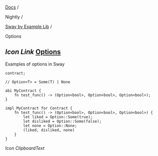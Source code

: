 [Docs](https://docs.fuel.network/) /

Nightly  /

[Sway by Example Lib](https://docs.fuel.network/docs/nightly/sway-by-example-lib/) /

Options

## _Icon Link_ [Options](https://docs.fuel.network/docs/nightly/sway-by-example-lib/options/\#options)

Examples of options in Sway

```fuel_Box fuel_Box-idXKMmm-css
contract;

// Option<T> = Some(T) | None

abi MyContract {
    fn test_func() -> (Option<bool>, Option<bool>, Option<bool>);
}

impl MyContract for Contract {
    fn test_func() -> (Option<bool>, Option<bool>, Option<bool>) {
        let liked = Option::Some(true);
        let disliked = Option::Some(false);
        let none = Option::None;
        (liked, disliked, none)
    }
}

```

_Icon ClipboardText_